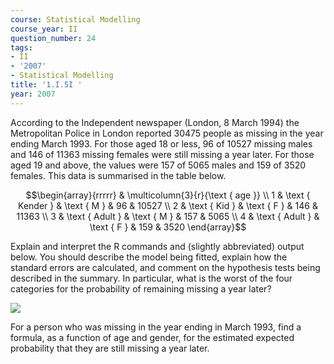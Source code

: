 ```yaml
---
course: Statistical Modelling
course_year: II
question_number: 24
tags:
- II
- '2007'
- Statistical Modelling
title: '1.I.5I '
year: 2007
---
```



According to the Independent newspaper (London, 8 March 1994) the Metropolitan Police in London reported 30475 people as missing in the year ending March 1993. For those aged 18 or less, 96 of 10527 missing males and 146 of 11363 missing females were still missing a year later. For those aged 19 and above, the values were 157 of 5065 males and 159 of 3520 females. This data is summarised in the table below.

$$\begin{array}{rrrrr} 
& \multicolumn{3}{r}{\text { age }} \\
1 & \text { Kender } & \text { M } & 96 & 10527 \\
2 & \text { Kid } & \text { F } & 146 & 11363 \\
3 & \text { Adult } & \text { M } & 157 & 5065 \\
4 & \text { Adult } & \text { F } & 159 & 3520
\end{array}$$

Explain and interpret the $\mathrm{R}$ commands and (slightly abbreviated) output below. You should describe the model being fitted, explain how the standard errors are calculated, and comment on the hypothesis tests being described in the summary. In particular, what is the worst of the four categories for the probability of remaining missing a year later?

![](https://cdn.mathpix.com/cropped/2022_04_28_89a49a8bb13837fc7cb6g-12.jpg?height=450&width=674&top_left_y=769&top_left_x=203)

For a person who was missing in the year ending in March 1993, find a formula, as a function of age and gender, for the estimated expected probability that they are still missing a year later.